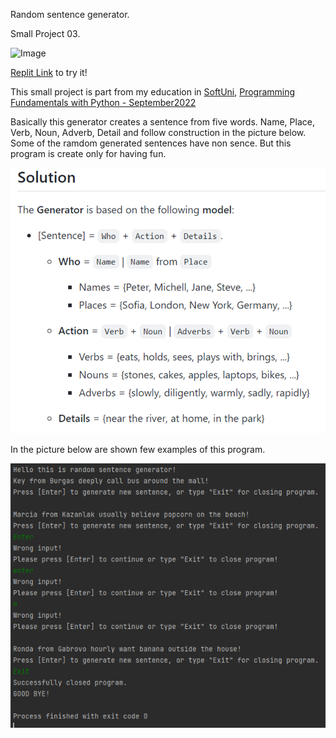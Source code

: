 Random sentence generator. 

Small Project 03.

<img alt='Image' width="300px" src="https://i.ytimg.com/vi/8A4alljvWu0/maxresdefault.jpg"/>


[Replit Link](https://replit.com/@qceka88/The-generator#main.py) to try it!



This small project is part from my education in [SoftUni](https://softuni.bg/),
[Programming Fundamentals with Python - September2022](https://softuni.bg/trainings/3840/programming-fundamentals-with-python-september-2022)

Basically this generator creates a sentence from five words.
Name, Place, Verb, Noun, Adverb, Detail and follow construction
in the picture below. Some of the ramdom
generated sentences have non sence. But this program is create
only for having fun. 

![img.png](img.png)

In the picture below are shown few examples of this program.

![img_4.png](img_4.png)